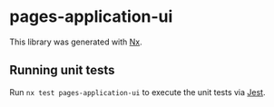 # pages-application-ui

This library was generated with [Nx](https://nx.dev).

## Running unit tests

Run `nx test pages-application-ui` to execute the unit tests via [Jest](https://jestjs.io).
